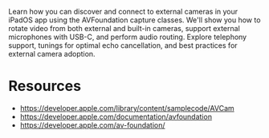 Learn how you can discover and connect to external cameras in your iPadOS app using the AVFoundation capture classes. We'll show you how to rotate video from both external and built-in cameras, support external microphones with USB-C, and perform audio routing. Explore telephony support, tunings for optimal echo cancellation, and best practices for external camera adoption.

# Resources
* https://developer.apple.com/library/content/samplecode/AVCam
* https://developer.apple.com/documentation/avfoundation
* https://developer.apple.com/av-foundation/
